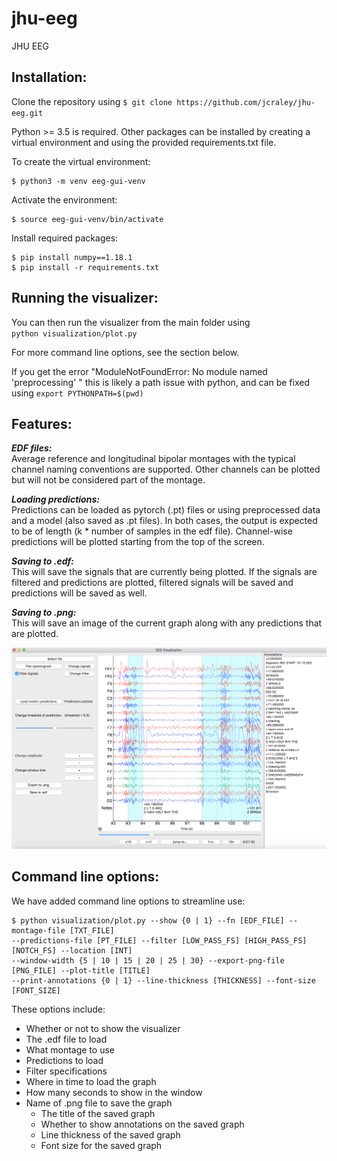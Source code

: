 # jhu-eeg
JHU EEG

Installation:
-----
Clone the repository using ```$ git clone https://github.com/jcraley/jhu-eeg.git```  

Python >= 3.5 is required. Other packages can be installed by creating a virtual environment and using the provided requirements.txt file.

To create the virtual environment:  
```
$ python3 -m venv eeg-gui-venv
``` 

Activate the environment:  
```
$ source eeg-gui-venv/bin/activate
```  

Install required packages:  
```
$ pip install numpy==1.18.1  
$ pip install -r requirements.txt
```


Running the visualizer:
-----
You can then run the visualizer from the main folder using  
    ```python visualization/plot.py```
    
For more command line options, see the section below. 

If you get the error "ModuleNotFoundError: No module named 'preprocessing' "
this is likely a path issue with python, and can be fixed using
    ```export PYTHONPATH=$(pwd)```
    
Features:
-----
***EDF files:***  
Average reference and longitudinal bipolar montages with the typical channel naming conventions are supported. Other channels can be plotted but will not be considered part of the montage. 

***Loading predictions:***  
Predictions can be loaded as pytorch (.pt) files or using preprocessed data and a model (also saved as .pt files). In both cases, the output is expected to be of length (k * number of samples in the edf file). Channel-wise predictions will be plotted starting from the top of the screen. 

***Saving to .edf:***  
This will save the signals that are currently being plotted. If the signals are filtered and predictions are plotted, filtered signals will be saved and predictions will be saved as well. 

***Saving to .png:***  
This will save an image of the current graph along with any predictions that are plotted. 

![](visualizerImg.png)

Command line options:
-----
We have added command line options to streamline use: 
```
$ python visualization/plot.py --show {0 | 1} --fn [EDF_FILE] --montage-file [TXT_FILE] 
--predictions-file [PT_FILE] --filter [LOW_PASS_FS] [HIGH_PASS_FS] [NOTCH_FS] --location [INT] 
--window-width {5 | 10 | 15 | 20 | 25 | 30} --export-png-file [PNG_FILE] --plot-title [TITLE]
--print-annotations {0 | 1} --line-thickness [THICKNESS] --font-size [FONT_SIZE] 
```
These options include:

* Whether or not to show the visualizer
* The .edf file to load
* What montage to use
* Predictions to load
* Filter specifications
* Where in time to load the graph
* How many seconds to show in the window
* Name of .png file to save the graph
    * The title of the saved graph
    * Whether to show annotations on the saved graph
    * Line thickness of the saved graph
    * Font size for the saved graph
